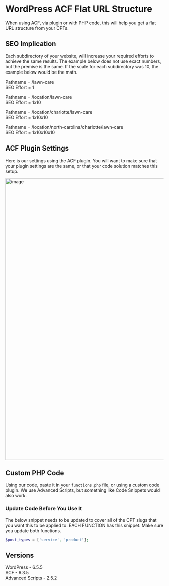 # WordPress ACF Flat URL Structure

When using ACF, via plugin or with PHP code, this will help you get a flat URL structure from your CPTs.

## SEO Implication

Each subdirectory of your website, will increase your required efforts to achieve the same results. The example below does not use exact numbers, but the premise is the same. If the scale for each subdirectory was 10, the example below would be the math.

Pathname = /lawn-care
<br />
SEO Effort = 1

Pathname = /location/lawn-care
<br />
SEO Effort = 1x10

Pathname = /location/charlotte/lawn-care
<br />
SEO Effort = 1x10x10

Pathname = /location/north-carolina/charlotte/lawn-care
<br />
SEO Effort = 1x10x10x10

## ACF Plugin Settings

Here is our settings using the ACF plugin. You will want to make sure that your plugin settings are the same, or that your code solution matches this setup.

<img width="895" alt="image" src="https://github.com/user-attachments/assets/965cc488-0a88-47c6-a5a4-0e272cca7ad1">

## Custom PHP Code

Using our code, paste it in your `functions.php` file, or using a custom code plugin. We use Advanced Scripts, but something like Code Snippets would also work.

### Update Code Before You Use It

The below snippet needs to be updated to cover all of the CPT slugs that you want this to be applied to. EACH FUNCTION has this snippet. Make sure you update both functions.

```php
$post_types = ['service', 'product'];
```

## Versions 

WordPress - 6.5.5
<br />
ACF - 6.3.5
<br />
Advanced Scripts - 2.5.2

